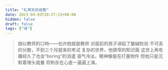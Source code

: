 ```yaml
---
title: "礼拜天的说教"
date: 2023-04-03T10:27:13+08:00
hidden: false
draft: false
tags: ["诗"]
---
```

>她以教师的口吻——也许她就是教师
对面前的孩子讲起了酸碱检验
不可丢的分数，不到三个月就来的考试
复杂的世界，他狭窄的知识面
这世上再有趣经久了也会“boring”的消遣
语气冷淡，眼神像是在打量物件
但他只是沉默着埋头就餐
将刺杀在心底一遍遍上演。